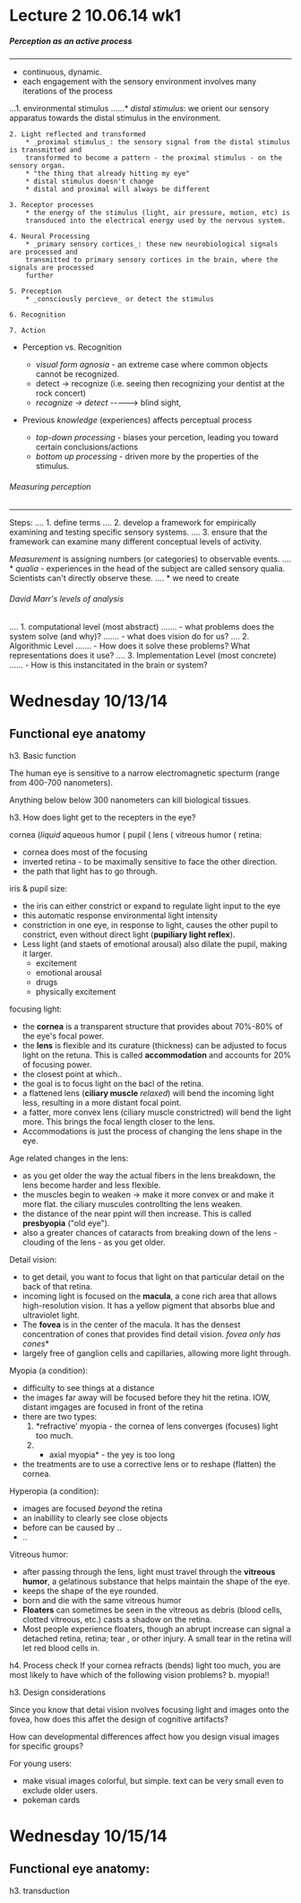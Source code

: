Lecture 2 10.06.14 wk1
================================

##### Perception as an active process
--------------------------------
* continuous, dynamic. 
* each engagement with the sensory environment involves many iterations of the process

...1. environmental stimulus
......* _distal stimulus_: we orient our sensory apparatus 
		towards the distal stimulus in the environment.

	2. Light reflected and transformed
		* _proximal stimulus_: the sensory signal from the distal stimulus is transmitted and
		transformed to become a pattern - the proximal stimulus - on the sensory organ. 
		* "the thing that already hitting my eye"
		* distal stimulus doesn't change
		* distal and proximal will always be different

	3. Receptor processes
		* the energy of the stimulus (light, air pressure, motion, etc) is
		transduced into the electrical energy used by the nervous system.

	4. Neural Processing
		* _primary sensory cortices_: these new neurobiological signals are processed and 
		transmitted to primary sensory cortices in the brain, where the signals are processed 
		further

	5. Preception 
		* _consciously percieve_ or detect the stimulus
	
	6. Recognition

	7. Action

* Perception vs. Recognition
	* _visual form agnosia_ - an extreme case where common objects cannot be recognized.
	* detect -> recognize (i.e. seeing then recognizing your dentist at the rock concert)
	* _recognize -> detect_  -----> blind sight, 

* Previous _knowledge_ (experiences) affects perceptual process
	* _top-down processing_ - biases your percetion, leading you toward certain conclusions/actions
	* _bottom up processing_ - driven more by the properties of the stimulus.

###### Measuring perception
-----------------------------
Steps:
.... 1. define terms
.... 2. develop a framework for empirically examining and testing specific sensory systems.
.... 3. ensure that the framework can examine many different conceptual levels of activity.

_Measurement_ is assigning numbers (or categories) to observable events.
.... * _qualia_ - experiences in the head of the subject are called sensory qualia. Scientists can't directly observe these.
.... * we need to create
		
###### David Marr's levels of analysis
.... 1. computational level (most abstract)
....... - what problems does the system solve (and why)?
....... - what does vision do for us?
.... 2. Algorithmic Level
....... - How does it solve these problems? What representations does it use?
.... 3. Implementation Level (most concrete)
...... - How is this instancitated in the brain or system?

Wednesday 10/13/14 
==================

Functional eye anatomy
----------------------


h3. Basic function

The human eye is sensitive to a narrow electromagnetic specturm (range from 400-700 nanometers).  

Anything below below 300 nanometers can kill biological tissues.  
  
h3. How does light get to the recepters in the eye?

cornea (_liquid_ aqueous humor ( pupil ( lens ( vitreous humor ( retina:

* cornea does most of the focusing
* inverted retina - to be maximally sensitive to face the other direction.
* the path that light has to go through.  
	   
iris & pupil size:
* the iris can either constrict or expand to regulate light input to the eye
* this automatic response environmental light intensity
* constriction in one eye, in response to light, causes the other pupil to constrict, even without direct light (**pupiliary light reflex**).  
* Less light (and staets of emotional arousal) also dilate the pupil, making it larger.  
	* excitement
	* emotional arousal
	* drugs
	* physically excitement  

focusing light:
* the **cornea** is a transparent structure that provides about 70%-80% of the eye's focal power.
* the **lens** is flexible and its curature (thickness) can be adjusted to focus light on the
retuna.  This is called **accommodation** and accounts for 20% of focusing power.
* the closest point at which..
* the goal is to focus light on the bacl of the retina.
* a flattened lens (**ciliary muscle** *relaxed*) will bend the incoming light less, resulting in a more distant focal point.
* a fatter, more convex lens (ciliary muscle constrictred) will bend the light more. This brings
the focal length closer to the lens. 
* Accommodations is just the process of changing the lens shape in the eye.  

Age related changes in the lens:
* as you get older the way the actual fibers in the lens breakdown, the lens become harder and less flexible.
* the muscles begin to weaken -> make it more convex or and make it more flat. the ciliary muscules controllting the lens weaken.
* the distance of the near ppint will then increase. This is called **presbyopia** ("old eye").
* also a greater chances of cataracts from breaking down of the lens - clouding of the lens -
as you get older.

Detail vision:
* to get detail, you want to focus that light on that particular detail on the back of that retina. 
* incoming light is focused on the **macula**, a cone rich area that allows high-resolution vision. It has a yellow pigment that absorbs blue and ultraviolet light.  
* The **fovea** is in the center of the macula. It has the densest concentration of cones that provides find detail vision. *fovea only has cones**
* largely free of ganglion cells and capillaries, allowing more light through.

Myopia (a condition):
* difficulty to see things at a distance
* the images far away will be focused before they hit the retina. IOW, distant imgages are focused in front of the retina
* there are two types:
	1. *refractive' myopia - the cornea of lens converges (focuses) light too much.
	2. * axial myopia* - the yey is too long
* the treatments are to use a corrective lens or to reshape (flatten) the cornea. 

Hyperopia (a condition):
* images are focused *beyond* the retina
* an inabillity to clearly see close objects
* before can be caused by ..
* ..

Vitreous humor:
* after passing through the lens, light must travel through the **vitreous humor**, a gelatinous
substance that helps maintain the shape of the eye.
* keeps the shape of the eye rounded.
* born and die with the same vitreous humor
* **Floaters** can sometimes be seen in the vitreous as debris (blood cells, clotted vitreous, etc.) casts a shadow on the retina.
* Most people experience floaters, though an abrupt increase can signal a detached retina, retina; tear , or other injury. A small tear in the retina will let red blood cells in.

h4. Process check
If your cornea refracts (bends) light too much, you are most likely to have which of the following vision problems?
b. myopia!!

h3. Design considerations  

Since you know that detai vision nvolves focusing light and images onto the fovea, how does this affet the design of cognitive artifacts?  

How can developmental differences affect how you design visual images for specific groups?

For young users:
* make visual images colorful, but simple.
text can be very small even to exclude older users.
* pokeman cards


Wednesday 10/15/14 
==================

Functional eye anatomy:
----------------------

h3. transduction 


